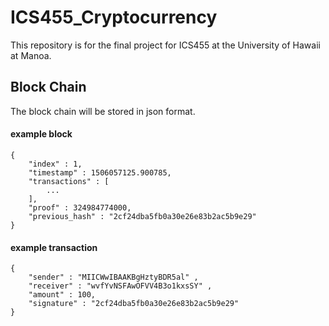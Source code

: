 # ICS455_Cryptocurrency
This repository is for the final project for ICS455 at the University of Hawaii at Manoa.

## Block Chain
The block chain will be stored in json format.

#### example block
```
{
    "index" : 1,
    "timestamp" : 1506057125.900785,
    "transactions" : [
        ...
    ],
    "proof" : 324984774000,
    "previous_hash" : "2cf24dba5fb0a30e26e83b2ac5b9e29"
}
```

#### example transaction
```
{
    "sender" : "MIICWwIBAAKBgHztyBDR5al" ,
    "receiver" : "wvfYvNSFAwOFVV4B3o1kxsSY" ,
    "amount" : 100,
    "signature" : "2cf24dba5fb0a30e26e83b2ac5b9e29"
}
```

